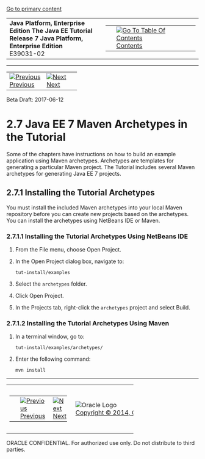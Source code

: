 [Go to primary content](#BEGIN)

<table>
<colgroup>
<col width="50%" />
<col width="50%" />
</colgroup>
<tbody>
<tr class="odd">
<td><strong>Java Platform, Enterprise Edition The Java EE Tutorial</strong><br />
<strong>Release 7 Java Platform, Enterprise Edition</strong><br />
E39031-02</td>
<td><table>
<tbody>
<tr class="odd">
<td> </td>
<td><a href="toc.htm"><img src="../../dcommon/gifs/toc.gif" alt="Go To Table Of Contents" /><br />
<span class="icon">Contents</span></a></td>
</tr>
</tbody>
</table></td>
</tr>
</tbody>
</table>

-----

<table>
<tbody>
<tr class="odd">
<td><a href="usingexamples006.htm"><img src="../../dcommon/gifs/leftnav.gif" alt="Previous" /><br />
<span class="icon">Previous</span></a> </td>
<td><a href="usingexamples008.htm"><img src="../../dcommon/gifs/rightnav.gif" alt="Next" /><br />
<span class="icon">Next</span></a></td>
<td> </td>
</tr>
</tbody>
</table>

Beta Draft: 2017-06-12

# 2.7 Java EE 7 Maven Archetypes in the Tutorial

Some of the chapters have instructions on how to build an example
application using Maven archetypes. Archetypes are templates for
generating a particular Maven project. The Tutorial includes several
Maven archetypes for generating Java EE 7 projects.

## 2.7.1 Installing the Tutorial Archetypes

You must install the included Maven archetypes into your local Maven
repository before you can create new projects based on the archetypes.
You can install the archetypes using NetBeans IDE or Maven.

### 2.7.1.1 Installing the Tutorial Archetypes Using NetBeans IDE

1.  From the File menu, choose Open Project.

2.  In the Open Project dialog box, navigate to:
    
    ``` oac_no_warn
    tut-install/examples
    ```

3.  Select the `archetypes` folder.

4.  Click Open Project.

5.  In the Projects tab, right-click the `archetypes` project and select
    Build.

### 2.7.1.2 Installing the Tutorial Archetypes Using Maven

1.  In a terminal window, go to:
    
    ``` oac_no_warn
    tut-install/examples/archetypes/
    ```

2.  Enter the following command:
    
    ``` oac_no_warn
    mvn install
    ```

-----

<table style="width:66%;">
<colgroup>
<col width="33%" />
<col width="0%" />
<col width="33%" />
</colgroup>
<tbody>
<tr class="odd">
<td><table style="width:96%;">
<colgroup>
<col width="0%" />
<col width="48%" />
<col width="48%" />
</colgroup>
<tbody>
<tr class="odd">
<td> </td>
<td><a href="usingexamples006.htm"><img src="../../dcommon/gifs/leftnav.gif" alt="Previous" /><br />
<span class="icon">Previous</span></a> </td>
<td><a href="usingexamples008.htm"><img src="../../dcommon/gifs/rightnav.gif" alt="Next" /><br />
<span class="icon">Next</span></a></td>
</tr>
</tbody>
</table></td>
<td><img src="../../dcommon/gifs/oracle.gif" alt="Oracle Logo" class="copyrightlogo" /> <a href="../../dcommon/html/cpyr.htm"><br />
<span class="copyrightlogo">Copyright © 2014, Oracle and/or its affiliates. All rights reserved.</span></a></td>
<td><table>
<tbody>
<tr class="odd">
<td> </td>
<td><a href="toc.htm"><img src="../../dcommon/gifs/toc.gif" alt="Go To Table Of Contents" /><br />
<span class="icon">Contents</span></a></td>
</tr>
</tbody>
</table></td>
</tr>
</tbody>
</table>

ORACLE CONFIDENTIAL. For authorized use only. Do not distribute to third parties.

